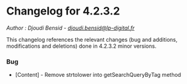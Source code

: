 # Changelog for 4.2.3.2

*Author : Djoudi Bensid - <djoudi.bensid@lp-digital.fr>*

This changelog references the relevant changes (bug and additions, modifications and deletions) done in 4.2.3.2 minor versions.

### Bug
- [Content] - Remove strtolower into getSearchQueryByTag method